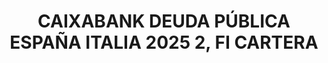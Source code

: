 ---
layout: fund
title: CAIXABANK DEUDA PÚBLICA ESPAÑA ITALIA 2025 2, FI CARTERA
isin: ES0113232005
---